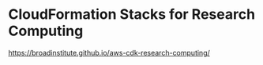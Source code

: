 
# CloudFormation Stacks for Research Computing

<https://broadinstitute.github.io/aws-cdk-research-computing/>
